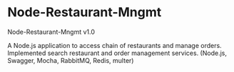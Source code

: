 # Node-Restaurant-Mngmt
Node-Restaurant-Mngmt v1.0

A Node.js application to access chain of restaurants and manage orders.
Implemented search restaurant and order management services. (Node.js, Swagger, Mocha, RabbitMQ, Redis, 
multer)
